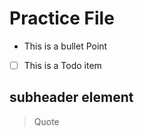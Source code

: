 # Practice File

- This is a bullet Point

- [ ] This is a Todo item

## subheader element

> Quote
